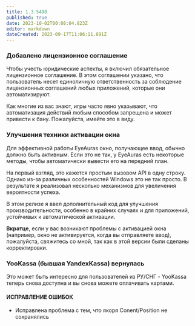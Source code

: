 ```yaml
---
title: 1.3.5498
published: true
date: 2023-10-02T00:08:04.823Z
editor: markdown
dateCreated: 2023-09-17T11:06:11.891Z
---
```

### Добавлено лицензионное соглашение
Чтобы учесть юридические аспекты, я включил обязательное лицензионное соглашение. В этом соглашении указано, что пользователь несет единоличную ответственность за соблюдение лицензионных соглашений любых приложений, которые они автоматизируют.

Как многие из вас знают, игры часто явно указывают, что автоматизация действий любым способом запрещена и может привести к бану. Пожалуйста, имейте это в виду.

### Улучшения техники активации окна
Для эффективной работы EyeAuras окно, получающее ввод, обычно должно быть активным. Если это не так, у EyeAuras есть некоторые методы, чтобы автоматически вывести его на передний план.

На первый взгляд, это кажется простым вызовом API в одну строку. Однако из-за различных особенностей Windows это не так просто. В результате я реализовал несколько механизмов для увеличения вероятности успеха.

В этом релизе я ввел дополнительный код для улучшения производительности, особенно в крайних случаях и для приложений, устойчивых к автоматической активации.

**Вкратце**, если у вас возникают проблемы с активацией окна (например, окно не активируется, когда вы отправляете ввод), пожалуйста, свяжитесь со мной, так как в этой версии были сделаны корректировки.

### YooKassa (бывшая YandexKassa) вернулась
Это может быть интересно для пользователей из РУ/СНГ - YooKassa теперь снова доступна и вы снова можете оплачивать картами.

#### ИСПРАВЛЕНИЕ ОШИБОК
- Исправлена проблема с тем, что якоря Conent/Position не сохранялись